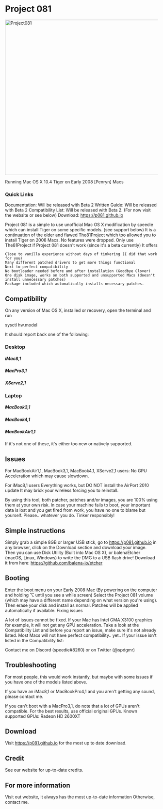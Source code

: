 # Project 081
<img width="512" alt="Project081" src="https://user-images.githubusercontent.com/71722170/124338538-d20d2e80-dba8-11eb-813a-846e37cfd656.png">

Running Mac OS X 10.4 Tiger on Early 2008 [Penryn] Macs

### Quick Links
Documentation: Will be released with Beta 2
Written Guide: Will be released with Beta 2
Compatibility List: Will be released with Beta 2. (For now visit the website or see below)
Download: https://p081.github.io

Project 081 is a simple to use unofficial Mac OS X modification by speedie which can install Tiger on some specific models. (see support below)
It is a continuation of the older and flawed The81Project which too allowed you to install Tiger on 2008 Macs.
No features were dropped. Only use The81Project if Project 081 doesn't work (since it's a beta currently)
It offers

    Close to vanilla experience without days of tinkering (I did that work for you)
    Many different patched drivers to get more things functional
    Next to perfect compatibility
    No bootloader needed before and after installation (Goodbye Clover)
    One disk image, works on both supported and unsupported Macs (doesn't install unnecessary patches)
    Package included which automatically installs necessary patches.

## Compatibility

On any version of Mac OS X, installed or recovery, open the terminal and run

sysctl hw.model

It should report back one of the following:

### Desktop
##### iMac8,1
##### MacPro3,1
##### XServe2,1

### Laptop
##### MacBook3,1
##### MacBook4,1
##### MacBookAir1,1

If it's not one of these, it's either too new or natively supported.

## Issues

For MacBookAir1,1, MacBook3,1, MacBook4,1, XServe2,1 users:
No GPU Acceleration which may cause slowdown.

For iMac8,1 users
Everything works, but DO NOT install the AirPort 2010 update
It may brick your wireless forcing you to reinstall.


By using this tool, both patcher, patches and/or images, you are 100% using them at your own risk. In case your machine fails to boot, your important data is lost and you get fired from work, you have no one to blame but yourself. Please.. whatever you do. Tinker responsibly!

## Simple instructions

Simply grab a simple 8GB or larger USB stick, go to https://p081.github.io in any browser, click on the Download section and download your image. Then you can use Disk Utility (Built into Mac OS X), or balenaEtcher (macOS, Linux, Windows) to write the DMG to a USB flash drive! Download it from here: https://github.com/balena-io/etcher

## Booting

Enter the boot menu on your Early 2008 Mac (By powering on the computer and holding ⌥ until you see a while screen) Select the Project 081 volume (which may have a different name depending on what version you're using). Then erase your disk and install as normal. Patches will be applied automatically if available.
Fixing issues

A lot of issues cannot be fixed. If your Mac has Intel GMA X3100 graphics for example, it will not get any GPU acceleration. Take a look at the Compatibility List and before you report an issue, make sure it's not already listed. Most Macs will not have perfect compatibility.. yet.. If your issue isn't listed in the Compatibility list:

Contact me on Discord (speedie#8260) or on Twitter (@spdgmr)

## Troubleshooting

For most people, this would work instantly, but maybe with some issues if you have one of the models listed above.

If you have an iMac8,1 or MacBookPro4,1 and you aren't getting any sound, please contact me.

If you can't boot with a MacPro3,1, do note that a lot of GPUs aren't compatible. For the best results, use official original GPUs.
Known supported GPUs: Radeon HD 2600XT

## Download

Visit https://p081.github.io for the most up to date download.

## Credit

See our website for up-to-date credits.

## For more information

Visit out website, it always has the most up-to-date information
Otherwise, contact me.

